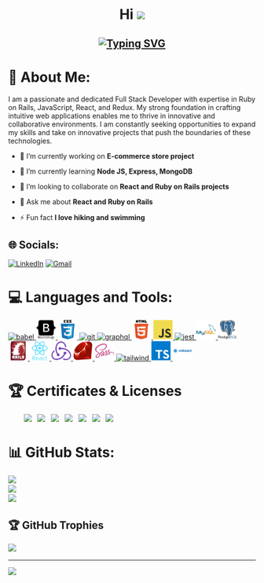 <h1 align="center">Hi <img src="https://raw.githubusercontent.com/MartinHeinz/MartinHeinz/master/wave.gif" width="30px"></h1>

<h2 align="center">
  <a href="https://git.io/typing-svg">
    <img src="https://readme-typing-svg.herokuapp.com?font=Fira+Code&size=32&duration=6000&pause=200&color=35B7F1&width=550&height=45&lines=I'm+Mohamed+Hassan+Noor+;" alt="Typing SVG">
  </a>
</h2>

# 💫 About Me:

I am a passionate and dedicated Full Stack Developer with expertise in Ruby on Rails, JavaScript, React, and Redux. My strong foundation in crafting intuitive web applications enables me to thrive in innovative and collaborative environments. I am constantly seeking opportunities to expand my skills and take on innovative projects that push the boundaries of these technologies.

- 🔭 I’m currently working on **E-commerce store project**

- 🌱 I’m currently learning **Node JS, Express, MongoDB**

- 👯 I’m looking to collaborate on **React and Ruby on Rails projects**

- 💬 Ask me about **React and Ruby on Rails**

- ⚡ Fun fact **I love hiking and swimming**



## 🌐 Socials:
[![LinkedIn](https://img.shields.io/badge/LinkedIn-%230077B5.svg?logo=linkedin&logoColor=white)](https://linkedin.com/in/mohamedhnoor)  [![Gmail](https://img.shields.io/badge/Gmail-%23EA4335.svg?logo=Gmail&logoColor=white)](mailto:mohmed.hassannoor114@gmail.com)


# 💻 Languages and Tools:
<p align="left"> <a href="https://babeljs.io/" target="_blank" rel="noreferrer"> <img src="https://www.vectorlogo.zone/logos/babeljs/babeljs-icon.svg" alt="babel" width="40" height="40"/> </a> <a href="https://getbootstrap.com" target="_blank" rel="noreferrer"> <img src="https://raw.githubusercontent.com/devicons/devicon/master/icons/bootstrap/bootstrap-plain-wordmark.svg" alt="bootstrap" width="40" height="40"/> </a> <a href="https://www.w3schools.com/css/" target="_blank" rel="noreferrer"> <img src="https://raw.githubusercontent.com/devicons/devicon/master/icons/css3/css3-original-wordmark.svg" alt="css3" width="40" height="40"/> </a> <a href="https://git-scm.com/" target="_blank" rel="noreferrer"> <img src="https://www.vectorlogo.zone/logos/git-scm/git-scm-icon.svg" alt="git" width="40" height="40"/> </a> <a href="https://graphql.org" target="_blank" rel="noreferrer"> <img src="https://www.vectorlogo.zone/logos/graphql/graphql-icon.svg" alt="graphql" width="40" height="40"/> </a> <a href="https://www.w3.org/html/" target="_blank" rel="noreferrer"> <img src="https://raw.githubusercontent.com/devicons/devicon/master/icons/html5/html5-original-wordmark.svg" alt="html5" width="40" height="40"/> </a> <a href="https://developer.mozilla.org/en-US/docs/Web/JavaScript" target="_blank" rel="noreferrer"> <img src="https://raw.githubusercontent.com/devicons/devicon/master/icons/javascript/javascript-original.svg" alt="javascript" width="40" height="40"/> </a> <a href="https://jestjs.io" target="_blank" rel="noreferrer"> <img src="https://www.vectorlogo.zone/logos/jestjsio/jestjsio-icon.svg" alt="jest" width="40" height="40"/> </a> <a href="https://www.mysql.com/" target="_blank" rel="noreferrer"> <img src="https://raw.githubusercontent.com/devicons/devicon/master/icons/mysql/mysql-original-wordmark.svg" alt="mysql" width="40" height="40"/> </a> <a href="https://www.postgresql.org" target="_blank" rel="noreferrer"> <img src="https://raw.githubusercontent.com/devicons/devicon/master/icons/postgresql/postgresql-original-wordmark.svg" alt="postgresql" width="40" height="40"/> </a> <a href="https://rubyonrails.org" target="_blank" rel="noreferrer"> <img src="https://raw.githubusercontent.com/devicons/devicon/master/icons/rails/rails-original-wordmark.svg" alt="rails" width="40" height="40"/> </a> <a href="https://reactjs.org/" target="_blank" rel="noreferrer"> <img src="https://raw.githubusercontent.com/devicons/devicon/master/icons/react/react-original-wordmark.svg" alt="react" width="40" height="40"/> </a> <a href="https://redux.js.org" target="_blank" rel="noreferrer"> <img src="https://raw.githubusercontent.com/devicons/devicon/master/icons/redux/redux-original.svg" alt="redux" width="40" height="40"/> </a> <a href="https://www.ruby-lang.org/en/" target="_blank" rel="noreferrer"> <img src="https://raw.githubusercontent.com/devicons/devicon/master/icons/ruby/ruby-original.svg" alt="ruby" width="40" height="40"/> </a> <a href="https://sass-lang.com" target="_blank" rel="noreferrer"> <img src="https://raw.githubusercontent.com/devicons/devicon/master/icons/sass/sass-original.svg" alt="sass" width="40" height="40"/> </a> <a href="https://tailwindcss.com/" target="_blank" rel="noreferrer"> <img src="https://www.vectorlogo.zone/logos/tailwindcss/tailwindcss-icon.svg" alt="tailwind" width="40" height="40"/> </a> <a href="https://www.typescriptlang.org/" target="_blank" rel="noreferrer"> <img src="https://raw.githubusercontent.com/devicons/devicon/master/icons/typescript/typescript-original.svg" alt="typescript" width="40" height="40"/> </a> <a href="https://webpack.js.org" target="_blank" rel="noreferrer"> <img src="https://raw.githubusercontent.com/devicons/devicon/d00d0969292a6569d45b06d3f350f463a0107b0d/icons/webpack/webpack-original-wordmark.svg" alt="webpack" width="40" height="40"/> </a> </p>

# 🏆 Certificates & Licenses
<p align="left">
  &nbsp; &nbsp; &nbsp; &nbsp; <a href="https://www.credential.net/71768d9d-7007-4325-bfc4-c87863d5976a#gs.1n1dfd" target="blank"><img src="https://api.accredible.com/v1/frontend/credential_website_embed_image/badge/75814280" width="80"></a> &nbsp; <a href="https://www.credential.net/809a0fdd-8bc5-48fe-8c55-0c72c4c02612#gs.z7vgou" target="blank"><img src="https://api.accredible.com/v1/frontend/credential_website_embed_image/badge/74008901" width="80"></a> &nbsp;
  <a href="https://www.credential.net/a2385cff-5f66-4522-999f-e63465a6166b#gs.z7vi8b" target="blank"><img src="https://api.accredible.com/v1/frontend/credential_website_embed_image/badge/72809567" width="80"></a> &nbsp; <a href="https://www.credential.net/cb08f6cf-5755-4c11-8b58-2dc6e4dabded#gs.z7vkcu" target="blank"><img src="https://api.accredible.com/v1/frontend/credential_website_embed_image/badge/70557201" width="80"></a> &nbsp; <a href="https://www.credential.net/fbdf8cf9-55be-4c4b-a8ad-f4a8513c83d1#gs.z7vn3b" target="blank"><img src="https://api.accredible.com/v1/frontend/credential_website_embed_image/badge/67898357" width="80"></a> &nbsp; <a href="https://www.credential.net/d3249240-4429-48af-823c-06d352dac3bf#gs.z7vpdy" target="blank"><img src="https://api.accredible.com/v1/frontend/credential_website_embed_image/badge/65926244" width="80"></a> &nbsp; <a href="https://www.credential.net/58bda878-e7b7-4873-807f-ca47a7f20cad#gs.z7vr4h" target="blank"><img src="https://api.accredible.com/v1/frontend/credential_website_embed_image/badge/58586998" width="80"></a>
</p>

# 📊 GitHub Stats:
![](https://github-readme-stats.vercel.app/api?username=MohamedHNoor&theme=tokyonight&hide_border=false&include_all_commits=true&count_private=true)<br/>
![](https://github-readme-streak-stats.herokuapp.com/?user=MohamedHNoor&theme=tokyonight&hide_border=false)<br/>
![](https://github-readme-stats.vercel.app/api/top-langs/?username=MohamedHNoor&theme=tokyonight&hide_border=false&include_all_commits=true&count_private=true&layout=compact)

## 🏆 GitHub Trophies
![](https://github-profile-trophy.vercel.app/?username=MohamedHNoor&theme=radical&no-frame=false&no-bg=true&margin-w=4)

---

[![](https://visitcount.itsvg.in/api?id=MohamedHNoor&icon=0&color=0)](https://visitcount.itsvg.in)

<!-- Proudly created with GPRM ( https://gprm.itsvg.in ) -->
